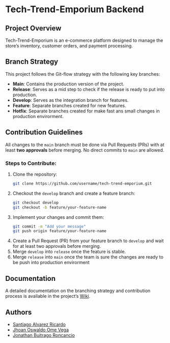# Tech-Trend-Emporium Backend

## Project Overview

Tech-Trend-Emporium is an e-commerce platform designed to manage the store’s inventory, customer orders, and payment processing.

## Branch Strategy

This project follows the Git-flow strategy with the following key branches:

- **Main**: Contains the production version of the project.
- **Release**: Serves as a mid step to check if the release is ready to put into production.
- **Develop**: Serves as the integration branch for features.
- **Feature**: Separate branches created for new features.
- **Hotfix**: Separate branches created for make fast ans small changes in production envirorment.

## Contribution Guidelines

All changes to the `main` branch must be done via Pull Requests (PRs) with at least **two approvals** before merging. No direct commits to `main` are allowed.

### Steps to Contribute:

1. Clone the repository:
   ```bash
   git clone https://github.com/username/tech-trend-emporium.git
   ```
2. Checkout the `develop` branch and create a feature branch:
   ```bash
   git checkout develop
   git checkout -b feature/your-feature-name
   ```
3. Implement your changes and commit them:
   ```bash
   git commit -m "Add your message"
   git push origin feature/your-feature-name
   ```
4. Create a Pull Request (PR) from your feature branch to `develop` and wait for at least two approvals before merging.
5. Merge `develop` into `release` once the feature is stable.
6. Merge `release` into `main` once the team is sure the changes are ready to be push into production envirorment

## Documentation

A detailed documentation on the branching strategy and contribution process is available in the project’s [Wiki](https://github.com/BOD-Tech-Trend-Emporium/backend/wiki).

## Authors

- [Santiago Alvarez Ricardo](https://github.com/salvarezri)
- [Jhoan Oswaldo Ome Vega](https://github.com/Oswe-gif)
- [Jonathan Buitrago Roncancio](https://github.com/jonathanb500)
